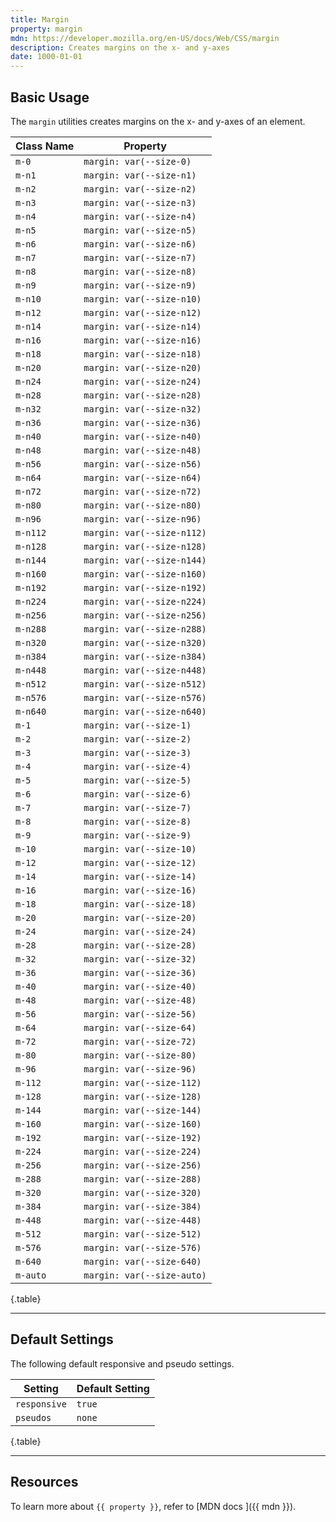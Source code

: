 ```yaml
---
title: Margin
property: margin
mdn: https://developer.mozilla.org/en-US/docs/Web/CSS/margin
description: Creates margins on the x- and y-axes
date: 1000-01-01
---
```


## Basic Usage

The `margin` utilities creates margins on the x- and y-axes of an element.

| Class Name | Property                   |
| ---------- | -------------------------- |
| `m-0`      | `margin: var(--size-0)`    |
| `m-n1`     | `margin: var(--size-n1)`   |
| `m-n2`     | `margin: var(--size-n2)`   |
| `m-n3`     | `margin: var(--size-n3)`   |
| `m-n4`     | `margin: var(--size-n4)`   |
| `m-n5`     | `margin: var(--size-n5)`   |
| `m-n6`     | `margin: var(--size-n6)`   |
| `m-n7`     | `margin: var(--size-n7)`   |
| `m-n8`     | `margin: var(--size-n8)`   |
| `m-n9`     | `margin: var(--size-n9)`   |
| `m-n10`    | `margin: var(--size-n10)`  |
| `m-n12`    | `margin: var(--size-n12)`  |
| `m-n14`    | `margin: var(--size-n14)`  |
| `m-n16`    | `margin: var(--size-n16)`  |
| `m-n18`    | `margin: var(--size-n18)`  |
| `m-n20`    | `margin: var(--size-n20)`  |
| `m-n24`    | `margin: var(--size-n24)`  |
| `m-n28`    | `margin: var(--size-n28)`  |
| `m-n32`    | `margin: var(--size-n32)`  |
| `m-n36`    | `margin: var(--size-n36)`  |
| `m-n40`    | `margin: var(--size-n40)`  |
| `m-n48`    | `margin: var(--size-n48)`  |
| `m-n56`    | `margin: var(--size-n56)`  |
| `m-n64`    | `margin: var(--size-n64)`  |
| `m-n72`    | `margin: var(--size-n72)`  |
| `m-n80`    | `margin: var(--size-n80)`  |
| `m-n96`    | `margin: var(--size-n96)`  |
| `m-n112`   | `margin: var(--size-n112)` |
| `m-n128`   | `margin: var(--size-n128)` |
| `m-n144`   | `margin: var(--size-n144)` |
| `m-n160`   | `margin: var(--size-n160)` |
| `m-n192`   | `margin: var(--size-n192)` |
| `m-n224`   | `margin: var(--size-n224)` |
| `m-n256`   | `margin: var(--size-n256)` |
| `m-n288`   | `margin: var(--size-n288)` |
| `m-n320`   | `margin: var(--size-n320)` |
| `m-n384`   | `margin: var(--size-n384)` |
| `m-n448`   | `margin: var(--size-n448)` |
| `m-n512`   | `margin: var(--size-n512)` |
| `m-n576`   | `margin: var(--size-n576)` |
| `m-n640`   | `margin: var(--size-n640)` |
| `m-1`      | `margin: var(--size-1)`    |
| `m-2`      | `margin: var(--size-2)`    |
| `m-3`      | `margin: var(--size-3)`    |
| `m-4`      | `margin: var(--size-4)`    |
| `m-5`      | `margin: var(--size-5)`    |
| `m-6`      | `margin: var(--size-6)`    |
| `m-7`      | `margin: var(--size-7)`    |
| `m-8`      | `margin: var(--size-8)`    |
| `m-9`      | `margin: var(--size-9)`    |
| `m-10`     | `margin: var(--size-10)`   |
| `m-12`     | `margin: var(--size-12)`   |
| `m-14`     | `margin: var(--size-14)`   |
| `m-16`     | `margin: var(--size-16)`   |
| `m-18`     | `margin: var(--size-18)`   |
| `m-20`     | `margin: var(--size-20)`   |
| `m-24`     | `margin: var(--size-24)`   |
| `m-28`     | `margin: var(--size-28)`   |
| `m-32`     | `margin: var(--size-32)`   |
| `m-36`     | `margin: var(--size-36)`   |
| `m-40`     | `margin: var(--size-40)`   |
| `m-48`     | `margin: var(--size-48)`   |
| `m-56`     | `margin: var(--size-56)`   |
| `m-64`     | `margin: var(--size-64)`   |
| `m-72`     | `margin: var(--size-72)`   |
| `m-80`     | `margin: var(--size-80)`   |
| `m-96`     | `margin: var(--size-96)`   |
| `m-112`    | `margin: var(--size-112)`  |
| `m-128`    | `margin: var(--size-128)`  |
| `m-144`    | `margin: var(--size-144)`  |
| `m-160`    | `margin: var(--size-160)`  |
| `m-192`    | `margin: var(--size-192)`  |
| `m-224`    | `margin: var(--size-224)`  |
| `m-256`    | `margin: var(--size-256)`  |
| `m-288`    | `margin: var(--size-288)`  |
| `m-320`    | `margin: var(--size-320)`  |
| `m-384`    | `margin: var(--size-384)`  |
| `m-448`    | `margin: var(--size-448)`  |
| `m-512`    | `margin: var(--size-512)`  |
| `m-576`    | `margin: var(--size-576)`  |
| `m-640`    | `margin: var(--size-640)`  |
| `m-auto`   | `margin: var(--size-auto)` |

{.table}

---

## Default Settings

The following default responsive and pseudo settings.

| Setting      | Default Setting |
| ------------ | --------------- |
| `responsive` | `true`          |
| `pseudos`    | `none`          |

{.table}

---

## Resources

To learn more about `{{ property }}`, refer to [MDN docs <i class="far fa-external-link ml-6"></i>]({{ mdn }}).
